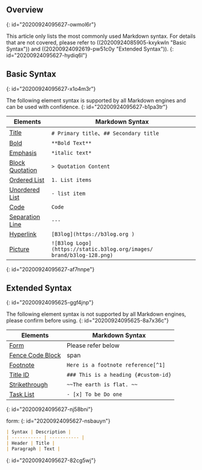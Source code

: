## Overview
{: id="20200924095627-owmol6r"}

This article only lists the most commonly used Markdown syntax. For details that are not covered, please refer to ((20200924085905-kxykwln "Basic Syntax")) and ((20200924092619-pw51c0y "Extended Syntax")).
{: id="20200924095627-hydiq6l"}

## Basic Syntax
{: id="20200924095627-x1o4m3r"}

The following element syntax is supported by all Markdown engines and can be used with confidence.
{: id="20200924095627-b1pa3tr"}

| Elements | Markdown Syntax |
| - | - |
| [Title](https://ld246.com/article/1583129520165#%E6%A0%87%E9%A2%98) | `# Primary title`、`## Secondary title` |
| [Bold](https://ld246.com/article/1583129520165#%E5%8A%A0%E7%B2%97) | `**Bold Text**` |
| [Emphasis](https://ld246.com/article/1583129520165#%E5%BC%BA%E8%B0%83) | `*italic text*` |
| [Block Quotation](https://ld246.com/article/1583129520165#%E5%9D%97%E5%BC%95%E7%94%A8) | `> Quotation Content` |
| [Ordered List](https://ld246.com/article/1583129520165#%E6%9C%89%E5%BA%8F%E5%88%97%E8%A1%A8) | `1. List items ` |
| [Unordered List](https://ld246.com/article/1583129520165#%E6%97%A0%E5%BA%8F%E5%88%97%E8%A1%A8) | `- list item` |
| [Code](https://ld246.com/article/1583129520165#%E4%BB%A3%E7%A0%81) | `Code` |
| [Separation Line](https://ld246.com/article/1583129520165#%E5%88%86%E9%9A%94%E7%BA%BF) | `---` |
| [Hyperlink](https://ld246.com/article/1583129520165#%E8%B6%85%E9%93%BE%E6%8E%A5) | `[B3log](https://b3log.org )` |
| [Picture](https://ld246.com/article/1583129520165#%E5%9B%BE%E7%89%87) | `![B3log Logo](https://static.b3log.org/images/ brand/b3log-128.png)` |
{: id="20200924095627-af7nnpe"}

## Extended Syntax
{: id="20200924095625-ggf4jnp"}

The following element syntax is not supported by all Markdown engines, please confirm before using.
{: id="20200924095625-8a7x36c"}

| Elements | Markdown Syntax |
| - | - |
| [Form](https://ld246.com/article/1583305480675#%E8%A1%A8%E6%A0%BC) | Please refer below |
| [Fence Code Block](https://ld246.com/article/1583305480675#%E5%9B%B4%E6%A0%8F%E4%BB%A3%E7%A0%81%E5%9D%97) | span</code> |
| [Footnote](https://ld246.com/article/1583305480675#%E8%84%9A%E6%B3%A8) | `Here is a footnote reference[^1]` |
| [Title ID](https://ld246.com/article/1583305480675#heading-ids) | `### This is a heading {#custom-id}` |
| [Strikethrough](https://ld246.com/article/1583305480675#%E5%88%A0%E9%99%A4%E7%BA%BF) | `~~The earth is flat. ~~` |
| [Task List](https://ld246.com/article/1583305480675#%E4%BB%BB%E5%8A%A1%E5%88%97%E8%A1%A8) | `- [x] To be Do one` |
{: id="20200924095627-nj58bni"}

form:
{: id="20200924095627-nsbauyn"}

```markdown
| Syntax | Description |
| ----------- | ----------- |
| Header | Title |
| Paragraph | Text |
```
{: id="20200924095627-82cg5wj"}
